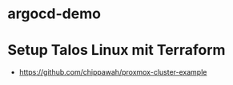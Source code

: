 # argocd-demo

# Setup Talos Linux mit Terraform
- https://github.com/chippawah/proxmox-cluster-example